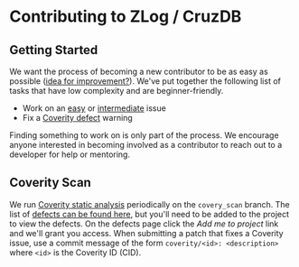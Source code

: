 # Contributing to ZLog / CruzDB

## Getting Started

We want the process of becoming a new contributor to be as easy as possible ([idea for improvement?](https://github.com/noahdesu/zlog/issues/new?title=suggestion+for+improving+project+for+new+contributors)). We've put together the following list of tasks that have low complexity and are beginner-friendly.

* Work on an [easy](https://github.com/noahdesu/zlog/issues?q=is%3Aissue+is%3Aopen+label%3AE-easy) or [intermediate](https://github.com/noahdesu/zlog/issues?q=is%3Aissue+is%3Aopen+label%3AE-intermediate) issue
* Fix a [Coverity defect](#coverity-scan) warning

Finding something to work on is only part of the process. We encourage anyone interested in becoming involved as a contributor to reach out to a developer for help or mentoring.

## Coverity Scan

We run [Coverity static analysis](https://scan.coverity.com/projects/noahdesu-zlog) periodically on the `covery_scan` branch. The list of [defects can be found here](https://scan.coverity.com/projects/noahdesu-zlog), but you'll need to be added to the project to view the defects. On the defects page click the *Add me to project* link and we'll grant you access. When submitting a patch that fixes a Coverity issue, use a commit message of the form `coverity/<id>: <description>` where `<id>` is the Coverity ID (CID).
